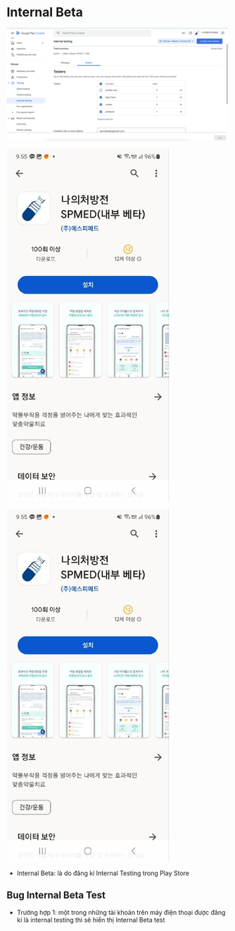 # Internal Beta

![Alt text](image-3.png)

![Alt text](image.png)

![Alt text](image-1.png)

- Internal Beta: là do đăng kí Internal Testing trong Play Store

## Bug Internal Beta Test
- Trường hợp 1: một trong những tài khoản trên máy điện thoại được đăng kí là internal testing thì sẽ hiển thị Internal Beta test